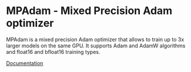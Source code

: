 # MPAdam - Mixed Precision Adam optimizer

MPAdam is a mixed precision Adam optimizer that allows to train up to 3x larger models on the same GPU. It supports Adam and AdamW algorithms and float16 and bfloat16 training types.

[Documentation](https://github.com/alexlyulkov/MPAdam)
